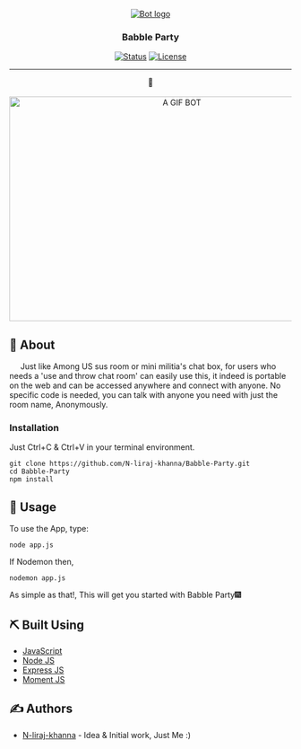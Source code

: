 <p align="center">
  <a href="" rel="noopener">
 <img src="https://assets-global.website-files.com/5f3c19f18169b62a0d0bf387/5f3c19f18169b6dd390bfdd4_App-development-01.png" alt="Bot logo"></a>
</p>

<h3 align="center">Babble Party</h3>

<div align="center">

[![Status](https://img.shields.io/badge/status-active-success.svg)]()
[![License](https://img.shields.io/badge/license-ISC-blue.svg)](/LICENSE)

</div>

---

<p align="center"> 🤖 
    <br> 
    <br> 
<img width=600 height=400 src="https://media.giphy.com/media/20NLMBm0BkUOwNljwv/giphy.gif" alt="A GIF BOT"/>
</p>



## 🧐 About <a name = "about"></a>
&nbsp;&nbsp;&nbsp;&nbsp;&nbsp;Just like Among US sus room or mini militia's chat box, for users who needs a 'use and throw chat room' can easily use this, it indeed is portable on the web and can be accessed anywhere and connect with anyone. No specific code is needed, you can talk with anyone you need with just the room name, Anonymously.



### Installation

Just Ctrl+C & Ctrl+V in your terminal environment.


```
git clone https://github.com/N-liraj-khanna/Babble-Party.git
cd Babble-Party
npm install
```
## 🎈 Usage <a name = "usage"></a>

To use the App, type:

```
node app.js
```
If Nodemon then,
```
nodemon app.js
```

As simple as that!, This will get you started with Babble Party🎆


## ⛏️ Built Using <a name = "built_using"></a>

- [JavaScript](https://www.javascript.com/)
- [Node JS](https://nodejs.org/)
- [Express JS](https://expressjs.com/)
- [Moment JS](https://momentjs.com/)

## ✍️ Authors <a name = "authors"></a>

- [N-liraj-khanna](https://github.com/N-liraj-khanna) - Idea & Initial work, Just Me :)
